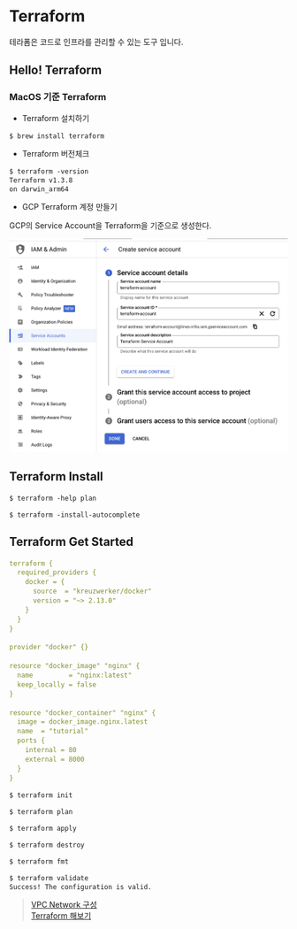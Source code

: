 # Terraform 

테라폼은 코드로 인프라를 관리할 수 있는 도구 입니다. 

## Hello! Terraform

### MacOS 기준 Terraform 

- Terraform 설치하기 

```shell
$ brew install terraform 
```

- Terraform 버전체크 

```shell
$ terraform -version
Terraform v1.3.8
on darwin_arm64
```

- GCP Terraform 계정 만들기 

GCP의 Service Account을 Terraform을 기준으로 생성한다. 

![Terraform Service Account](https://github.com/keepinmindsh/lines_infra/blob/main/terraform/terraform-account.png)

## Terraform Install 

```shell
$ terraform -help plan
```

```shell
$ terraform -install-autocomplete
```

## Terraform Get Started 

```yaml
terraform {
  required_providers {
    docker = {
      source  = "kreuzwerker/docker"
      version = "~> 2.13.0"
    }
  }
}

provider "docker" {}

resource "docker_image" "nginx" {
  name         = "nginx:latest"
  keep_locally = false
}

resource "docker_container" "nginx" {
  image = docker_image.nginx.latest
  name  = "tutorial"
  ports {
    internal = 80
    external = 8000
  }
}
```

```shell
$ terraform init 
```

```shell
$ terraform plan 
```

```shell
$ terraform apply 
```

```shell
$ terraform destroy
```

```shell
$ terraform fmt
```

```shell
$ terraform validate
Success! The configuration is valid.
```
> [VPC Network 구성](https://spacek82.tistory.com/60)  
> [Terraform 해보기](https://jh3859025.medium.com/terraform-gcp-vm%EC%9D%B8%EC%8A%A4%ED%84%B4%EC%8A%A4-%EC%83%9D%EC%84%B1%ED%95%98%EA%B8%B0-b9799585d1a)